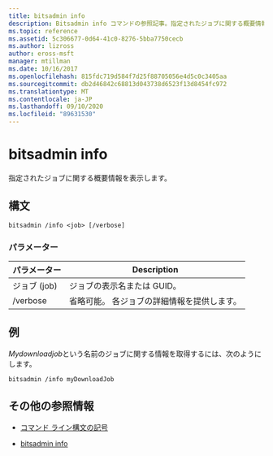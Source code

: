 ```yaml
---
title: bitsadmin info
description: Bitsadmin info コマンドの参照記事。指定されたジョブに関する概要情報が表示されます。
ms.topic: reference
ms.assetid: 5c306677-0d64-41c0-8276-5bba7750cecb
ms.author: lizross
author: eross-msft
manager: mtillman
ms.date: 10/16/2017
ms.openlocfilehash: 815fdc719d584f7d25f88705056e4d5c0c3405aa
ms.sourcegitcommit: db2d46842c68813d043738d6523f13d8454fc972
ms.translationtype: MT
ms.contentlocale: ja-JP
ms.lasthandoff: 09/10/2020
ms.locfileid: "89631530"
---
```

# <a name="bitsadmin-info"></a>bitsadmin info

指定されたジョブに関する概要情報を表示します。

## <a name="syntax"></a>構文

```
bitsadmin /info <job> [/verbose]
```

### <a name="parameters"></a>パラメーター

| パラメーター | Description |
| -------------- | -------------- |
| ジョブ (job) | ジョブの表示名または GUID。 |
| /verbose | 省略可能。 各ジョブの詳細情報を提供します。 |

## <a name="examples"></a>例

*Mydownloadjob*という名前のジョブに関する情報を取得するには、次のようにします。

```
bitsadmin /info myDownloadJob
```

## <a name="additional-references"></a>その他の参照情報

- [コマンド ライン構文の記号](command-line-syntax-key.md)

- [bitsadmin info](bitsadmin-info.md)

